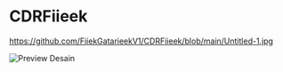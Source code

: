 # CDRFiieek

https://github.com/FiiekGatarieekV1/CDRFiieek/blob/main/Untitled-1.jpg

![Preview Desain](assets/Unititled-1.jpg)

